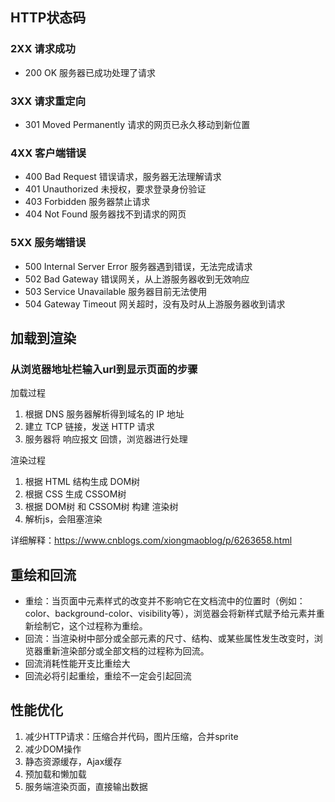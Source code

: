 ## HTTP状态码

### 2XX 请求成功
* 200 OK 服务器已成功处理了请求

### 3XX 请求重定向
* 301 Moved Permanently 请求的网页已永久移动到新位置

### 4XX 客户端错误
* 400 Bad Request 错误请求，服务器无法理解请求
* 401 Unauthorized 未授权，要求登录身份验证
* 403 Forbidden 服务器禁止请求
* 404 Not Found 服务器找不到请求的网页

### 5XX 服务端错误
* 500 Internal Server Error 服务器遇到错误，无法完成请求
* 502 Bad Gateway 错误网关，从上游服务器收到无效响应
* 503 Service Unavailable 服务器目前无法使用
* 504 Gateway Timeout 网关超时，没有及时从上游服务器收到请求

## 加载到渲染
### 从浏览器地址栏输入url到显示页面的步骤
加载过程  
1. 根据 DNS 服务器解析得到域名的 IP 地址
2. 建立 TCP 链接，发送 HTTP 请求
3. 服务器将 响应报文 回馈，浏览器进行处理

渲染过程  
1. 根据 HTML 结构生成 DOM树
2. 根据 CSS 生成 CSSOM树
3. 根据 DOM树 和 CSSOM树 构建 渲染树
4. 解析js，会阻塞渲染

详细解释：https://www.cnblogs.com/xiongmaoblog/p/6263658.html

## 重绘和回流
* 重绘：当页面中元素样式的改变并不影响它在文档流中的位置时（例如：color、background-color、visibility等），浏览器会将新样式赋予给元素并重新绘制它，这个过程称为重绘。  
* 回流：当渲染树中部分或全部元素的尺寸、结构、或某些属性发生改变时，浏览器重新渲染部分或全部文档的过程称为回流。
* 回流消耗性能开支比重绘大
* 回流必将引起重绘，重绘不一定会引起回流

## 性能优化

1. 减少HTTP请求：压缩合并代码，图片压缩，合并sprite
2. 减少DOM操作
3. 静态资源缓存，Ajax缓存
4. 预加载和懒加载
5. 服务端渲染页面，直接输出数据